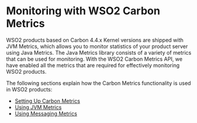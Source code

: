# Monitoring with WSO2 Carbon Metrics

WSO2 products based on Carbon 4.4.x Kernel versions are shipped with JVM
Metrics, which allows you to monitor statistics of your product server
using Java Metrics. The Java Metrics library consists of a variety of
metrics that can be used for monitoring. With the WSO2 Carbon Metrics
API, we have enabled all the metrics that are required for effectively
monitoring WSO2 products.

The following sections explain how the Carbon Metrics functionality is
used in WSO2 products:

-   [Setting Up Carbon Metrics](../../administer/setting-up-carbon-metrics.md)
-   [Using JVM Metrics](../../administer/using-asymmetric-encryption)
-   [Using Messaging Metrics](../../administer/using-messaging-metrics)
